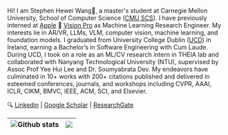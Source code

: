 <!-- <h1 align="center">Hi 👋, I'm Stephen H. Wang</h1>-->

Hi! I am Stephen Hewei Wang👋, a master's student at Carnegie Mellon University, School of Computer Science ([CMU SCS](https://www.cs.cmu.edu/)). I have previously interned at [Apple](https://www.apple.com/)  [Vision Pro](https://www.apple.com/apple-vision-pro/) as Machine Learning Research Engineer. My interests lie in AR/VR, LLMs, VLM, computer vision, machine learning, and foundation models. I graduated from University College Dublin ([UCD](https://www.ucd.ie/)) in Ireland, earning a Bachelor’s in Software Engineering with Cum Laude. During UCD, I took on a role as an ML/CV research intern in THEIA lab and collaborated with Nanyang Technological University (NTU), supervised by Assoc Prof Yee Hui Lee and Dr. Soumyabrata Dev. My endeavors have culminated in 10+ works with 200+ citations published and delivered in esteemed conferences, journals, and workshops including CVPR, AAAI, ICLR, CIKM, BMVC, IEEE, ACM, SCI, and Elsevier. 

🔍 [Linkedin](https://www.linkedin.com/in/stephenw624/)  | [Google Scholar](https://scholar.google.com/citations?user=zYma17IAAAAJ&hl=en) | [ResearchGate](https://www.researchgate.net/profile/Hewei-Wang-2) <br />

| <img align="center" src="https://profile-a1tm.vercel.app/api?username=WangHewei16&show_icons=true&include_all_commits=true&theme=vue&hide_border=true" alt="Github stats" /> | <img align="center" src="https://profile-a1tm.vercel.app/api/top-langs?username=WangHewei16&layout=compact&langs_count=10&theme=vue&hide_border=true" /> |
| ------------- | ------------- |

<!-- 
👨‍🎓 Obtained First Class Honor at [UCD](https://www.ucd.ie/), and as an undergraduate researcher at the UCD THEIA lab advised by [Dr. Soumyabrata Dev](https://soumyabrata.dev/). <br />
💼 Worked as a machine learning engineer intern at Institute of Automation, Chinese Academy of Sciences [(CASIA)](http://english.ia.cas.cn/). <br />
💡 I'm interested in computer vision and machine learning, particularly 3D scene construction and 3D-aware image synthesis. <br />
🔥 Recently, I am fascinated by hybrid optical-electronic CNN, especially its low-power application in image processing. <br />
## General Skills
![GitHub](https://img.shields.io/badge/-GitHub-0D1117?style=flat-square&logo=github&labelColor=0D1117)
![Git](https://img.shields.io/badge/-Git-%23F05032?style=flat-square&logo=git&logoColor=%23ffffff)
![GitLab](https://img.shields.io/badge/-GitLab-FCA121?style=flat-square&logo=gitlab)
![Netlify](https://img.shields.io/badge/-Netlify-%2300C7B7?style=flat-square&logo=netlify&logoColor=ffffff)
![VS Code](https://img.shields.io/badge/-VSCode-%23007ACC?style=flat-square&logo=visual-studio-code)
![MacOS](https://img.shields.io/badge/-mac%20os-0D1117?style=flat-square&logo=apple&labelColor=0D1117)
![Windows](https://img.shields.io/badge/-Windows-0D1117?style=flat-square&logo=windows&labelColor=0D1117)
![Figma](https://img.shields.io/badge/-figma-0D1117?tyle=flat-square&logo=figma&labelColor=0D1117)
![Jira](https://img.shields.io/badge/-Jira-0052CC?style=flat-square&logo=jira&logoColor=white)
![Slack](https://img.shields.io/badge/-Slack-4A154B?style=flat-square&logo=slack&logoColor=white)



## Frontend Skills
![HTML5](https://img.shields.io/badge/-HTML5-%23E44D27?style=flat-square&logo=html5&logoColor=ffffff)
![CSS3](https://img.shields.io/badge/-CSS3-%231572B6?style=flat-square&logo=css3)
![JavaScript](https://img.shields.io/badge/-JavaScript-%23F7DF1C?style=flat-square&logo=javascript&logoColor=000000&labelColor=%23F7DF1C&color=%23FFCE5A)
![TypeScript](https://img.shields.io/badge/-TypeScript-007ACC?style=flat-square&logo=typescript&logoColor=white)
![React](https://img.shields.io/badge/-React-%23282C34?style=flat-square&logo=react)
![Vue.js](https://img.shields.io/badge/-Vue.js-%232c3e50?style=flat-square&logo=vuedotjs)
![Sass](https://img.shields.io/badge/-Sass-%23CC6699?style=flat-square&logo=sass&logoColor=ffffff)
![TailwindCss](https://img.shields.io/badge/-TailwindCss-%231a202c?style=flat-square&logo=tailwind-css)
![Android](https://img.shields.io/badge/-AndroidNative-%23282C34?&logo=Android)
![Swift](https://img.shields.io/badge/-Swift-%23282C34?&logo=Swift)

## Backend Skills
![Java](https://img.shields.io/badge/-Java-%23007396?style=flat-square&logo=java&logoColor=ffffff)
![Golang](https://img.shields.io/badge/-Golang-%232c3e50?style=flat-square&logo=go)
![NodeJS](https://img.shields.io/badge/-Node.js-%232E8B57?style=flat-square&logo=nodedotjs&labelColor=0D1117)
![Express](https://img.shields.io/badge/-Express-%23000000?style=flat-square&logo=express&logoColor=ffffff)
![C++](https://img.shields.io/badge/-C++-%232c3e50?style=flat-square&logo=cplusplus)
![C#](https://img.shields.io/badge/-CSharp-%23239120?style=flat-square&logo=c-sharp)
![Python](https://img.shields.io/badge/-Python-%233776AB?style=flat-square&logo=python&logoColor=ffffff)
![Spring Boot](https://img.shields.io/badge/-Spring_Boot-%236DB33F?style=flat-square&logo=spring&logoColor=ffffff)
![Flask](https://img.shields.io/badge/-Flask-%23000000?style=flat-square&logo=flask&logoColor=ffffff)
![Django](https://img.shields.io/badge/-Django-%23092E20?style=flat-square&logo=django&logoColor=ffffff)
![Webpack](https://img.shields.io/badge/-Webpack-%232C3A42?style=flat-square&logo=webpack)
![Rollup](https://img.shields.io/badge/-Rollup-%23EC4A3F?style=flat-square&logo=rollupdotjs&logoColor=ffffff)
![Jest](https://img.shields.io/badge/-Jest-%231a202c?style=flat-square&logo=jest)
![ESlint](https://img.shields.io/badge/-ESLint-%234B32C3?style=flat-square&logo=eslint)
![Rust](https://img.shields.io/badge/-Rust-%23000000?style=flat-square&logo=rust&logoColor=ffffff)
![Ruby](https://img.shields.io/badge/-Ruby-%23CC342D?style=flat-square&logo=ruby&logoColor=ffffff)
![PHP](https://img.shields.io/badge/-PHP-%23777BB4?style=flat-square&logo=php&logoColor=ffffff)
![Scala](https://img.shields.io/badge/-Scala-%23DC322F?style=flat-square&logo=scala&logoColor=ffffff)
![Kotlin](https://img.shields.io/badge/-Kotlin-%230095D5?style=flat-square&logo=kotlin&logoColor=ffffff)
![GraphQL](https://img.shields.io/badge/-GraphQL-%23E10098?style=flat-square&logo=graphql&logoColor=ffffff)
![FastAPI](https://img.shields.io/badge/-FastAPI-%23009639?style=flat-square&logo=fastapi&logoColor=ffffff)
![Apollo GraphQL](https://img.shields.io/badge/-Apollo_GraphQL-%23311C87?style=flat-square&logo=apollo-graphql&logoColor=ffffff)
![RESTful API](https://img.shields.io/badge/-RESTful_API-%236DB33F?style=flat-square&logo=api&logoColor=ffffff)

## Database and Message Queue
![MySQL](https://img.shields.io/badge/-MySQL-%234479A1?style=flat-square&logo=mysql&logoColor=ffffff)
![Redis](https://img.shields.io/badge/-Redis-%23DD0031?style=flat-square&logo=redis&logoColor=ffffff)
![RabbitMQ](https://img.shields.io/badge/-RabbitMQ-%23FF6600?style=flat-square&logo=rabbitmq&logoColor=ffffff)
![PostgreSQL](https://img.shields.io/badge/-PostgreSQL-%23336791?style=flat-square&logo=postgresql&logoColor=ffffff)
![MongoDB](https://img.shields.io/badge/-MongoDB-%2347A248?style=flat-square&logo=mongodb&logoColor=ffffff)
![Kafka](https://img.shields.io/badge/-Kafka-%23000000?style=flat-square&logo=apache-kafka&logoColor=ffffff)
![Cassandra](https://img.shields.io/badge/-Cassandra-%231280B1?style=flat-square&logo=apache-cassandra&logoColor=ffffff)

## DevOps and Cloud Services
![Docker](https://img.shields.io/badge/-Docker-%232496ED?style=flat-square&logo=docker&logoColor=ffffff)
![Jenkins](https://img.shields.io/badge/-Jenkins-%23D24939?style=flat-square&logo=jenkins&logoColor=ffffff)
![Maven](https://img.shields.io/badge/-Maven-%23C71A36?style=flat-square&logo=apache-maven&logoColor=ffffff)
![Nginx](https://img.shields.io/badge/-Nginx-%23009639?style=flat-square&logo=nginx&logoColor=ffffff)
![Linux](https://img.shields.io/badge/-Linux-%23FCC624?style=flat-square&logo=linux&logoColor=ffffff)
![AWS](https://img.shields.io/badge/-AWS-%23232F3E?style=flat-square&logo=amazon-aws&logoColor=ffffff)
![Azure](https://img.shields.io/badge/-Azure-%230086D6?style=flat-square&logo=microsoft-azure&logoColor=ffffff)
![Kubernetes](https://img.shields.io/badge/-Kubernetes-%232965E5?style=flat-square&logo=kubernetes&logoColor=ffffff)
![Travis CI](https://img.shields.io/badge/-Travis_CI-%233EAAAF?style=flat-square&logo=travis-ci&logoColor=ffffff)
![Google Cloud](https://img.shields.io/badge/-Google_Cloud-%234285F4?style=flat-square&logo=google-cloud&logoColor=ffffff)
![Ansible](https://img.shields.io/badge/-Ansible-%23EE0000?style=flat-square&logo=ansible&logoColor=ffffff)

## AI and Machine Learning Skills

![TensorFlow](https://img.shields.io/badge/-TensorFlow-%23FF6F00?style=flat-square&logo=tensorflow&logoColor=ffffff)
![PyTorch](https://img.shields.io/badge/-PyTorch-%23EE4C2C?style=flat-square&logo=pytorch&logoColor=ffffff)
![Keras](https://img.shields.io/badge/-Keras-%23D00000?style=flat-square&logo=keras&logoColor=ffffff)
![Scikit-Learn](https://img.shields.io/badge/-Scikit_Learn-%23F7931E?style=flat-square&logo=scikit-learn&logoColor=ffffff)
![OpenCV](https://img.shields.io/badge/-OpenCV-%235BB97E?style=flat-square&logo=opencv&logoColor=ffffff)
![NLTK](https://img.shields.io/badge/-NLTK-%23C9C911?style=flat-square&logo=nltk&logoColor=ffffff)
![GPT](https://img.shields.io/badge/-GPT-%23AC12E7?style=flat-square&logo=gpt-3&logoColor=ffffff)
![Pandas](https://img.shields.io/badge/-Pandas-%23150458?style=flat-square&logo=pandas&logoColor=ffffff)
![Numpy](https://img.shields.io/badge/-Numpy-%23150458?style=flat-square&logo=numpy&logoColor=ffffff)
![Matplotlib](https://img.shields.io/badge/-Matplotlib-%23D90F08?style=flat-square&logo=matplotlib&logoColor=ffffff)
![Seaborn](https://img.shields.io/badge/-Seaborn-%238FB0AC?style=flat-square&logo=seaborn&logoColor=ffffff)
![Jupyter](https://img.shields.io/badge/-Jupyter-%23F37626?style=flat-square&logo=jupyter&logoColor=ffffff)
![DataBricks](https://img.shields.io/badge/-DataBricks-%23FF5027?style=flat-square&logo=databricks&logoColor=ffffff)
![Spacy](https://img.shields.io/badge/-Spacy-%2300BFFF?style=flat-square&logo=spacy&logoColor=ffffff)
![OpenCV](https://img.shields.io/badge/-OpenCV-%235BB97E?style=flat-square&logo=opencv&logoColor=ffffff)
![OpenGL](https://img.shields.io/badge/-OpenGL-%2358498F?style=flat-square&logo=opengl&logoColor=ffffff)
![BERT](https://img.shields.io/badge/-BERT-%23F9AB00?style=flat-square&logo=bert&logoColor=ffffff)
![YOLO](https://img.shields.io/badge/-YOLO-%23181717?style=flat-square&logo=yolo&logoColor=ffffff)
![Tesseract](https://img.shields.io/badge/-Tesseract-%23E34F26?style=flat-square&logo=tesseract&logoColor=ffffff)
![Computer Vision](https://img.shields.io/badge/-Computer_Vision-%2376329E?style=flat-square&logo=computer-vision&logoColor=ffffff)
![Natural Language Processing](https://img.shields.io/badge/-NLP-%230066CC?style=flat-square&logo=natural-language-processing&logoColor=ffffff)
-->


